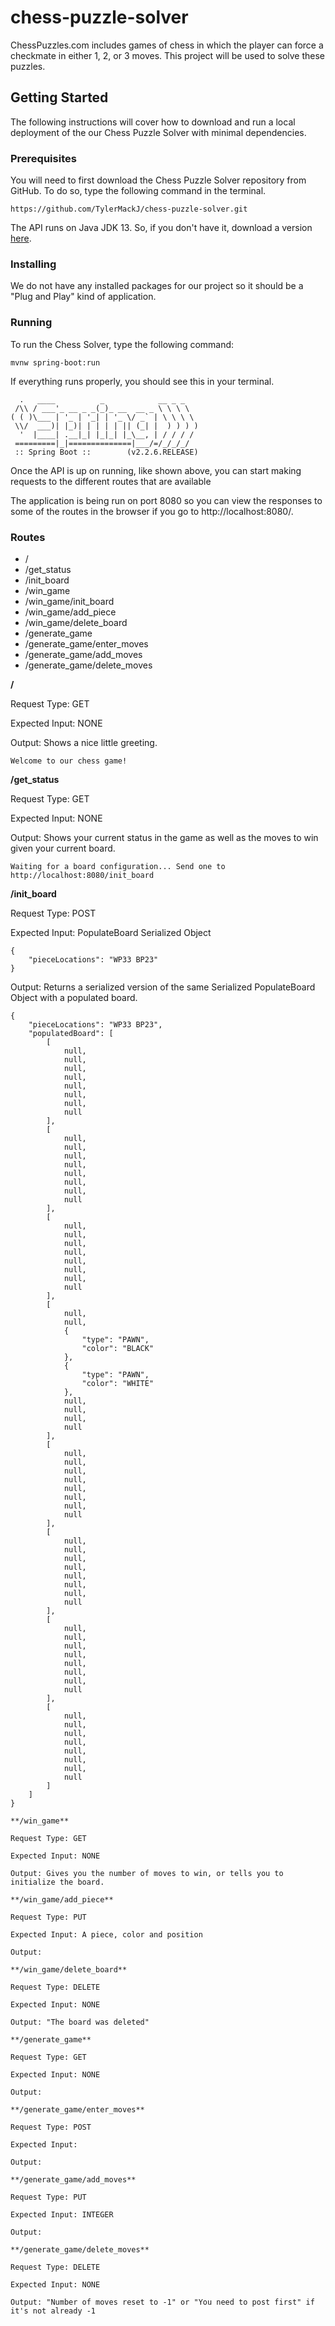 # chess-puzzle-solver
ChessPuzzles.com includes games of chess in which the player can force a 
checkmate in either 1, 2, or 3 moves. This project will be used to solve 
these puzzles.

## Getting Started

The following instructions will cover how to download and run a local 
deployment of the our Chess Puzzle Solver with minimal dependencies.

### Prerequisites

You will need to first download the Chess Puzzle Solver repository from 
GitHub. To do so, type the following command in the terminal.

```
https://github.com/TylerMackJ/chess-puzzle-solver.git
```

The API runs on Java JDK 13. So, if you don't have it, download a version 
[here](https://www.oracle.com/java/technologies/javase-jdk13-downloads.html).

### Installing

We do not have any installed packages for our project so it should be a 
"Plug and Play" kind of application.

### Running

To run the Chess Solver, type the following command:

```
mvnw spring-boot:run
```

If everything runs properly, you should see this in your terminal.

```
  .   ____          _            __ _ _
 /\\ / ___'_ __ _ _(_)_ __  __ _ \ \ \ \
( ( )\___ | '_ | '_| | '_ \/ _` | \ \ \ \
 \\/  ___)| |_)| | | | | || (_| |  ) ) ) )
  '  |____| .__|_| |_|_| |_\__, | / / / /
 =========|_|==============|___/=/_/_/_/
 :: Spring Boot ::        (v2.2.6.RELEASE)

```

Once the API is up on running, like shown above, you can start making requests
to the different routes that are available

The application is being run on port 8080 so you can view the responses to 
some of the routes in the browser if you go to http://localhost:8080/.

### Routes
* /
* /get_status
* /init_board
* /win_game
* /win_game/init_board
* /win_game/add_piece
* /win_game/delete_board
* /generate_game
* /generate_game/enter_moves
* /generate_game/add_moves
* /generate_game/delete_moves

**/**

Request Type: GET

Expected Input: NONE

Output: Shows a nice little greeting.

```
Welcome to our chess game!
```

**/get_status**

Request Type: GET

Expected Input: NONE

Output: Shows your current status in the game as well as the moves to win
given your current board.

```
Waiting for a board configuration... Send one to http://localhost:8080/init_board
```

**/init_board**

Request Type: POST

Expected Input: PopulateBoard Serialized Object

```
{
    "pieceLocations": "WP33 BP23"
}
```

Output: Returns a serialized version of the same Serialized PopulateBoard
Object with a populated board.

```
{
    "pieceLocations": "WP33 BP23",
    "populatedBoard": [
        [
            null,
            null,
            null,
            null,
            null,
            null,
            null,
            null
        ],
        [
            null,
            null,
            null,
            null,
            null,
            null,
            null,
            null
        ],
        [
            null,
            null,
            null,
            null,
            null,
            null,
            null,
            null
        ],
        [
            null,
            null,
            {
                "type": "PAWN",
                "color": "BLACK"
            },
            {
                "type": "PAWN",
                "color": "WHITE"
            },
            null,
            null,
            null,
            null
        ],
        [
            null,
            null,
            null,
            null,
            null,
            null,
            null,
            null
        ],
        [
            null,
            null,
            null,
            null,
            null,
            null,
            null,
            null
        ],
        [
            null,
            null,
            null,
            null,
            null,
            null,
            null,
            null
        ],
        [
            null,
            null,
            null,
            null,
            null,
            null,
            null,
            null
        ]
    ]
}

**/win_game**

Request Type: GET

Expected Input: NONE

Output: Gives you the number of moves to win, or tells you to initialize the board.

**/win_game/add_piece**

Request Type: PUT

Expected Input: A piece, color and position

Output: 

**/win_game/delete_board**

Request Type: DELETE

Expected Input: NONE

Output: "The board was deleted"

**/generate_game**

Request Type: GET

Expected Input: NONE

Output:

**/generate_game/enter_moves**

Request Type: POST

Expected Input:

Output:

**/generate_game/add_moves**

Request Type: PUT

Expected Input: INTEGER

Output:

**/generate_game/delete_moves**

Request Type: DELETE

Expected Input: NONE

Output: "Number of moves reset to -1" or "You need to post first" if it's not already -1


```
